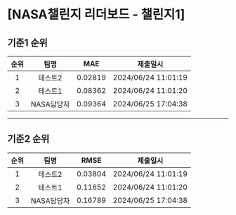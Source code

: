 # [NASA챌린지 리더보드 - 챌린지1]
## 기준1 순위
| 순위 | 팀명 | MAE | 제출일시 |
|:----:|:----:|:-----:|:----:|
| 1 | 테스트2 | 0.02819 | 2024/06/24 11:01:19 |
| 2 | 테스트1 | 0.08362 | 2024/06/24 11:01:20 |
| 3 | NASA담당자 | 0.09364 | 2024/06/25 17:04:38 |
___
## 기준2 순위
| 순위 | 팀명 | RMSE | 제출일시 |
|:----:|:----:|:-----:|:----:|
| 1 | 테스트2 | 0.03804 | 2024/06/24 11:01:19 |
| 2 | 테스트1 | 0.11652 | 2024/06/24 11:01:20 |
| 3 | NASA담당자 | 0.16789 | 2024/06/25 17:04:38 |
